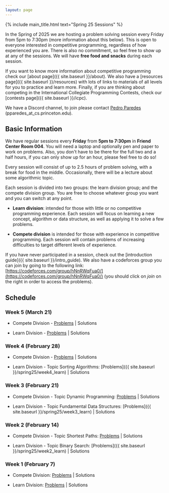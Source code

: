 ```yaml
---
layout: page
---
```


{% include main_title.html text="Spring 25 Sessions" %}

In the Spring of 2025 we are hosting a problem solving session every
Friday from 5pm to 7:30pm (more information about this below). This is
open to everyone interested in competitive programming, regardless of
how experienced you are. There is also no commitment, so feel free to
show up at any of the sessions. We will have **free food and snacks**
during each session.

If you want to know more information about competitive programming
check our [about page]({{ site.baseurl }}/about). We also have a
[resources page]({{ site.baseurl }}/resources) with lots of links to
materials of all levels for you to practice and learn more. Finally,
if you are thinking about competing in the International Collegiate
Programming Contests, check our [contests
page]({{ site.baseurl }}/icpc).

We have a <i class="bi bi-discord"></i> Discord channel, to join please
contact [Pedro Paredes](https://www.cs.princeton.edu/~pparedes/)
(pparedes_at_cs.princeton.edu).

## Basic Information

We have regular sessions every **Friday** from **5pm to 7:30pm** in
**Friend Center Room 004**. You will need a laptop and optionally pen
and paper to work on problems. Also, you don't have to be there for
the full two and a half hours, if you can only show up for an hour,
please feel free to do so!

Every session will consist of up to 2.5 hours of problem solving, with
a break for food in the middle. Occasionally, there will be a lecture
about some algorithmic topic.

Each session is divided into two groups: the learn division group; and
the compete division group. You are free to choose whatever group you
want and you can switch at any point.

 * **Learn division**: intended for those with little or no
   competitive programming experience. Each session will focus on
   learning a new concept, algorithm or data structure, as well as
   applying it to solve a few problems.

 * **Compete division** is intended for those with experience in
     competitive programming. Each session will contain problems of
     increasing difficulties to target different levels of experience.


If you have never participated in a session, check out the
[introduction guide]({{ site.baseurl }}/intro_guide). We also have a
codeforces group you can join by going to the following link:
[https://codeforces.com/group/hNnRWqFua0/](https://codeforces.com/group/hNnRWqFua0/)
(you should click on *join* on the right in order to access the
problems).

## Schedule

### Week 5 (March 21)
 * Compete Division  - [Problems](https://codeforces.com/group/hNnRWqFua0/contest/597754) \| Solutions
 
 * Learn Division - [Problems](https://codeforces.com/group/hNnRWqFua0/contest/597755) \| Solutions

### Week 4 (February 28)
 * Compete Division  - [Problems](https://codeforces.com/group/hNnRWqFua0/contest/592129) \| Solutions
 
 * Learn Division - Topic Sorting Algorithms: [Problems]({{ site.baseurl }}/spring25/week4_learn) \| Solutions

### Week 3 (February 21)
 * Compete Division  - Topic Dynamic Programming: [Problems](https://codeforces.com/group/hNnRWqFua0/contest/590132) \| Solutions
 
 * Learn Division - Topic Fundamental Data Structures: [Problems]({{ site.baseurl }}/spring25/week3_learn) \| Solutions

### Week 2 (February 14)
 * Compete Division  - Topic Shortest Paths: [Problems](https://codeforces.com/group/hNnRWqFua0/contest/588383) \| Solutions
 
 * Learn Division - Topic Binary Search: [Problems]({{ site.baseurl }}/spring25/week2_learn) \| Solutions

### Week 1 (February 7)
 * Compete Division: [Problems](https://codeforces.com/group/hNnRWqFua0/contest/586733) \| Solutions
 
 * Learn Division: [Problems](https://codeforces.com/group/hNnRWqFua0/contest/586734) \| Solutions